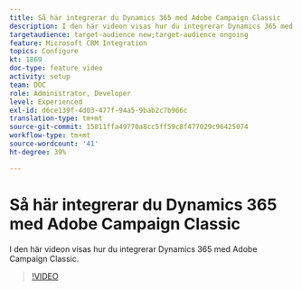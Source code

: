 ```yaml
---
title: Så här integrerar du Dynamics 365 med Adobe Campaign Classic
description: I den här videon visas hur du integrerar Dynamics 365 med Adobe Campaign Classic.
targetaudience: target-audience new;target-audience ongoing
feature: Microsoft CRM Integration 
topics: Configure
kt: 1869
doc-type: feature video
activity: setup
team: DOC
role: Administrator, Developer
level: Experienced
exl-id: d6ce139f-4d03-477f-94a5-9bab2c7b966c
translation-type: tm+mt
source-git-commit: 15811ffa49770a8cc5ff59c8f477029c96425074
workflow-type: tm+mt
source-wordcount: '41'
ht-degree: 39%

---
```


# Så här integrerar du Dynamics 365 med Adobe Campaign Classic

I den här videon visas hur du integrerar Dynamics 365 med Adobe Campaign Classic.

>[!VIDEO](https://video.tv.adobe.com/v/23837?quality=12)
